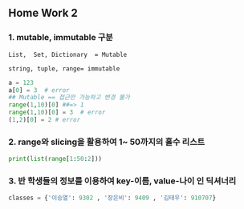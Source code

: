 ## Home Work 2

### 1.  mutable, immutable 구분

```
List,  Set, Dictionary  = Mutable

string, tuple, range= immutable
```

```python 
a = 123
a[0] = 3  # error
## Mutable == 접근만 가능하고 변경 불가
range(1,10)[0] ##=> 1
range(1,10)[0] = 3  # error
(1,2)[0] = 2 # error
```



### 2. range와 slicing을 활용하여 1~ 50까지의 홀수 리스트

```python
print(list(range[1:50:2]))
```

### 3. 반 학생들의 정보를 이용하여 key-이름, value-나이 인 딕셔너리

```python
classes = {'이승열': 9302 , '장은비': 9409 , '김태우': 910707}
```

